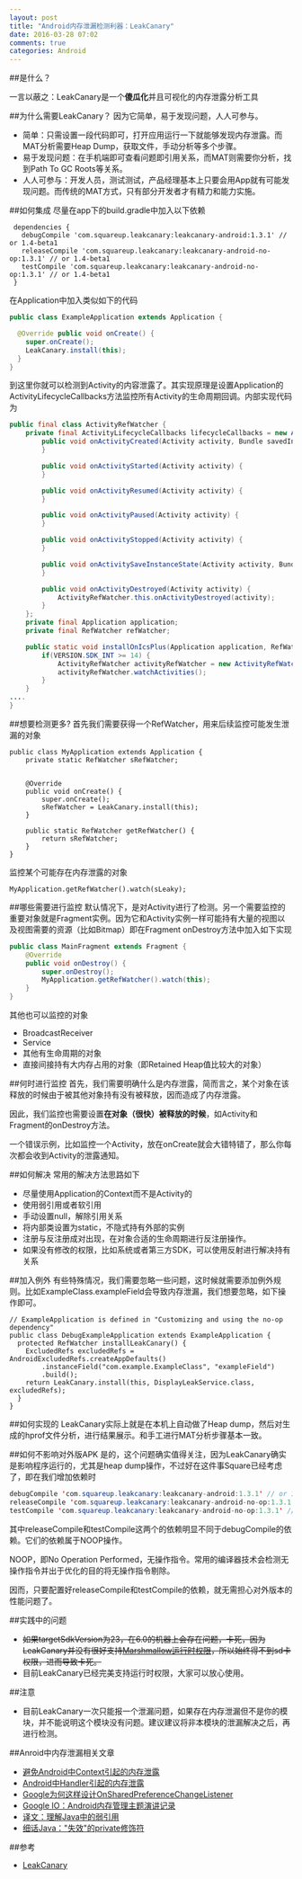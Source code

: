 ```yaml
---
layout: post
title: "Android内存泄漏检测利器：LeakCanary"
date: 2016-03-28 07:02
comments: true
categories: Android
---
```


##是什么？

一言以蔽之：LeakCanary是一个**傻瓜化**并且可视化的内存泄露分析工具

##为什么需要LeakCanary？
因为它简单，易于发现问题，人人可参与。

  * 简单：只需设置一段代码即可，打开应用运行一下就能够发现内存泄露。而MAT分析需要Heap Dump，获取文件，手动分析等多个步骤。
  * 易于发现问题：在手机端即可查看问题即引用关系，而MAT则需要你分析，找到Path To GC Roots等关系。
  * 人人可参与：开发人员，测试测试，产品经理基本上只要会用App就有可能发现问题。而传统的MAT方式，只有部分开发者才有精力和能力实施。

<!--more-->
##如何集成
尽量在app下的build.gradle中加入以下依赖
```
 dependencies {
   debugCompile 'com.squareup.leakcanary:leakcanary-android:1.3.1' // or 1.4-beta1
   releaseCompile 'com.squareup.leakcanary:leakcanary-android-no-op:1.3.1' // or 1.4-beta1
   testCompile 'com.squareup.leakcanary:leakcanary-android-no-op:1.3.1' // or 1.4-beta1
 }
```

在Application中加入类似如下的代码
```java
public class ExampleApplication extends Application {

  @Override public void onCreate() {
    super.onCreate();
    LeakCanary.install(this);
  }
}
```

到这里你就可以检测到Activity的内容泄露了。其实现原理是设置Application的ActivityLifecycleCallbacks方法监控所有Activity的生命周期回调。内部实现代码为
```java
public final class ActivityRefWatcher {
    private final ActivityLifecycleCallbacks lifecycleCallbacks = new ActivityLifecycleCallbacks() {
        public void onActivityCreated(Activity activity, Bundle savedInstanceState) {
        }

        public void onActivityStarted(Activity activity) {
        }

        public void onActivityResumed(Activity activity) {
        }

        public void onActivityPaused(Activity activity) {
        }

        public void onActivityStopped(Activity activity) {
        }

        public void onActivitySaveInstanceState(Activity activity, Bundle outState) {
        }

        public void onActivityDestroyed(Activity activity) {
            ActivityRefWatcher.this.onActivityDestroyed(activity);
        }
    };
    private final Application application;
    private final RefWatcher refWatcher;

    public static void installOnIcsPlus(Application application, RefWatcher refWatcher) {
        if(VERSION.SDK_INT >= 14) {
            ActivityRefWatcher activityRefWatcher = new ActivityRefWatcher(application, refWatcher);
            activityRefWatcher.watchActivities();
        }
    }
....
}
```

##想要检测更多?
首先我们需要获得一个RefWatcher，用来后续监控可能发生泄漏的对象
```
public class MyApplication extends Application {
    private static RefWatcher sRefWatcher;


    @Override
    public void onCreate() {
        super.onCreate();
        sRefWatcher = LeakCanary.install(this);
    }

    public static RefWatcher getRefWatcher() {
        return sRefWatcher;
    }
}
```

监控某个可能存在内存泄露的对象
```
MyApplication.getRefWatcher().watch(sLeaky);
```
##哪些需要进行监控
默认情况下，是对Activity进行了检测。另一个需要监控的重要对象就是Fragment实例。因为它和Activity实例一样可能持有大量的视图以及视图需要的资源（比如Bitmap）即在Fragment onDestroy方法中加入如下实现
```java
public class MainFragment extends Fragment {
    @Override
    public void onDestroy() {
        super.onDestroy();
        MyApplication.getRefWatcher().watch(this);
    }
}
```

其他也可以监控的对象

  * BroadcastReceiver
  * Service
  * 其他有生命周期的对象
  * 直接间接持有大内存占用的对象（即Retained Heap值比较大的对象）

##何时进行监控
首先，我们需要明确什么是内存泄露，简而言之，某个对象在该释放的时候由于被其他对象持有没有被释放，因而造成了内存泄露。

因此，我们监控也需要设置**在对象（很快）被释放的时候**，如Activity和Fragment的onDestroy方法。

一个错误示例，比如监控一个Activity，放在onCreate就会大错特错了，那么你每次都会收到Activity的泄露通知。

##如何解决
常用的解决方法思路如下

  * 尽量使用Application的Context而不是Activity的
  * 使用弱引用或者软引用
  * 手动设置null，解除引用关系
  * 将内部类设置为static，不隐式持有外部的实例
  * 注册与反注册成对出现，在对象合适的生命周期进行反注册操作。
  * 如果没有修改的权限，比如系统或者第三方SDK，可以使用反射进行解决持有关系




##加入例外
有些特殊情况，我们需要忽略一些问题，这时候就需要添加例外规则。比如ExampleClass.exampleField会导致内存泄漏，我们想要忽略，如下操作即可。
```
// ExampleApplication is defined in "Customizing and using the no-op dependency"
public class DebugExampleApplication extends ExampleApplication {
  protected RefWatcher installLeakCanary() {
    ExcludedRefs excludedRefs = AndroidExcludedRefs.createAppDefaults()
        .instanceField("com.example.ExampleClass", "exampleField")
        .build();
    return LeakCanary.install(this, DisplayLeakService.class, excludedRefs);
  }
}
```

##如何实现的
LeakCanary实际上就是在本机上自动做了Heap dump，然后对生成的hprof文件分析，进行结果展示。和手工进行MAT分析步骤基本一致。

##如何不影响对外版APK
是的，这个问题确实值得关注，因为LeakCanary确实是影响程序运行的，尤其是heap dump操作，不过好在这件事Square已经考虑了，即在我们增加依赖时
```java
debugCompile 'com.squareup.leakcanary:leakcanary-android:1.3.1' // or 1.4-beta1
releaseCompile 'com.squareup.leakcanary:leakcanary-android-no-op:1.3.1' // or 1.4-beta1
testCompile 'com.squareup.leakcanary:leakcanary-android-no-op:1.3.1' // or 1.4-beta1
```
其中releaseCompile和testCompile这两个的依赖明显不同于debugCompile的依赖。它们的依赖属于NOOP操作。

NOOP，即No Operation Performed，无操作指令。常用的编译器技术会检测无操作指令并出于优化的目的将无操作指令剔除。

因而，只要配置好releaseCompile和testCompile的依赖，就无需担心对外版本的性能问题了。



##实践中的问题
  * ~~如果targetSdkVersion为23，在6.0的机器上会存在问题，卡死，因为LeakCanary并没有很好支持[Marshmallow运行时权限](http://droidyue.com/blog/2016/01/17/understanding-marshmallow-runtime-permission/)，所以始终得不到sd卡权限，进而导致卡死。~~
  * 目前LeakCanary已经完美支持运行时权限，大家可以放心使用。

##注意
  * 目前LeakCanary一次只能报一个泄漏问题，如果存在内存泄漏但不是你的模块，并不能说明这个模块没有问题。建议建议将非本模块的泄漏解决之后，再进行检测。

##Anroid中内存泄漏相关文章
  * [避免Android中Context引起的内存泄露](http://droidyue.com/blog/2015/04/12/avoid-memory-leaks-on-context-in-android/)
  * [Android中Handler引起的内存泄露](http://droidyue.com/blog/2014/12/28/in-android-handler-classes-should-be-static-or-leaks-might-occur/)
  * [Google为何这样设计OnSharedPreferenceChangeListener](http://droidyue.com/blog/2014/11/29/why-onsharedpreferencechangelistener-was-not-called/)
  * [Google IO：Android内存管理主题演讲记录](http://droidyue.com/blog/2014/11/02/note-for-google-io-memory-management-for-android-chinese-edition/)
  * [译文：理解Java中的弱引用](http://droidyue.com/blog/2014/10/12/understanding-weakreference-in-java/)
  * [细话Java："失效"的private修饰符](http://droidyue.com/blog/2014/10/02/the-private-modifier-in-java/)

##参考
  * [LeakCanary](https://github.com/square/leakcanary)

